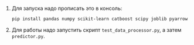 1. Для запуска надо прописать это в консоль:
   ```bash
   pip install pandas numpy scikit-learn catboost scipy joblib pyarrow
   ```

2. Для работы надо запустить скрипт `test_data_processor.py`, а затем `predictor.py`.
